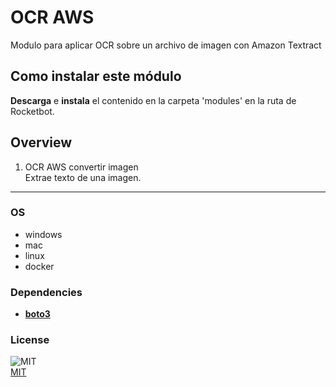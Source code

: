 # OCR AWS
  
Modulo para aplicar OCR sobre un archivo de imagen con Amazon Textract  

## Como instalar este módulo
  
__Descarga__ e __instala__ el contenido en la carpeta 'modules' en la ruta de Rocketbot.  



## Overview


1. OCR AWS convertir imagen  
Extrae texto de una imagen.  




----
### OS

- windows
- mac
- linux
- docker

### Dependencies
- [**boto3**](https://pypi.org/project/boto3/)
### License
  
![MIT](https://camo.githubusercontent.com/107590fac8cbd65071396bb4d04040f76cde5bde/687474703a2f2f696d672e736869656c64732e696f2f3a6c6963656e73652d6d69742d626c75652e7376673f7374796c653d666c61742d737175617265)  
[MIT](http://opensource.org/licenses/mit-license.ph)